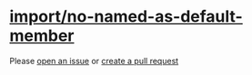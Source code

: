 [import/no-named-as-default-member](https://github.com/import-js/eslint-plugin-import/blob/v2.25.4/docs/rules/no-named-as-default-member.md)
============================================================================================================================================
Please [open an issue](https://github.com/professional-js/eslint-config/issues/new)
or [create a pull request](https://github.com/professional-js/eslint-config/edit/main/src/rules-configurations/import/no-named-as-default-member.md)
